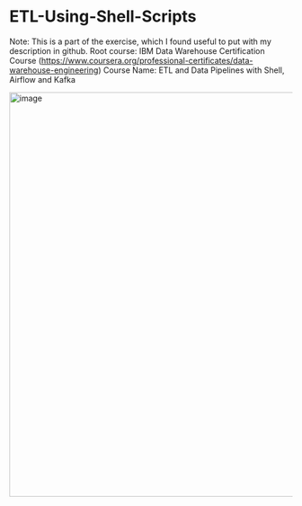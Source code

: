 # ETL-Using-Shell-Scripts

Note: This is a part of the exercise, which I found useful to put with my description in github.
Root course: IBM Data Warehouse Certification Course (https://www.coursera.org/professional-certificates/data-warehouse-engineering)
Course Name: ETL and Data Pipelines with Shell, Airflow and Kafka 

<img width="720" alt="image" src="https://github.com/kwagle7/ETL-Using-Shell-Scripts/assets/13037108/fced9050-1079-4528-abda-225cae66f820">
